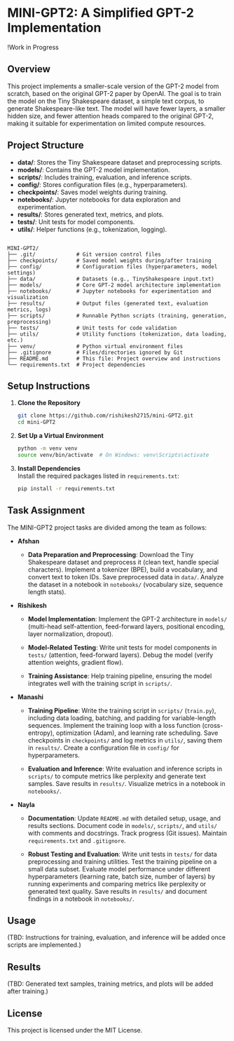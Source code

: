# MINI-GPT2: A Simplified GPT-2 Implementation

!Work in Progress

## Overview
This project implements a smaller-scale version of the GPT-2 model from scratch, based on the original GPT-2 paper by OpenAI. The goal is to train the model on the Tiny Shakespeare dataset, a simple text corpus, to generate Shakespeare-like text. The model will have fewer layers, a smaller hidden size, and fewer attention heads compared to the original GPT-2, making it suitable for experimentation on limited compute resources.

## Project Structure
- **data/**: Stores the Tiny Shakespeare dataset and preprocessing scripts.
- **models/**: Contains the GPT-2 model implementation.
- **scripts/**: Includes training, evaluation, and inference scripts.
- **config/**: Stores configuration files (e.g., hyperparameters).
- **checkpoints/**: Saves model weights during training.
- **notebooks/**: Jupyter notebooks for data exploration and experimentation.
- **results/**: Stores generated text, metrics, and plots.
- **tests/**: Unit tests for model components.
- **utils/**: Helper functions (e.g., tokenization, logging).

```

MINI-GPT2/
├── .git/             # Git version control files
├── checkpoints/      # Saved model weights during/after training
├── config/           # Configuration files (hyperparameters, model settings)
├── data/             # Datasets (e.g., TinyShakespeare input.txt)
├── models/           # Core GPT-2 model architecture implementation
├── notebooks/        # Jupyter notebooks for experimentation and visualization
├── results/          # Output files (generated text, evaluation metrics, logs)
├── scripts/          # Runnable Python scripts (training, generation, preprocessing)
├── tests/            # Unit tests for code validation
├── utils/            # Utility functions (tokenization, data loading, etc.)
├── venv/             # Python virtual environment files
├── .gitignore        # Files/directories ignored by Git
├── README.md         # This file: Project overview and instructions
└── requirements.txt  # Project dependencies

```

## Setup Instructions
1. **Clone the Repository**  
   ```bash
   git clone https://github.com/rishikesh2715/mini-GPT2.git
   cd mini-GPT2
   ```

2. **Set Up a Virtual Environment**  
   ```bash
   python -m venv venv
   source venv/bin/activate  # On Windows: venv\Scripts\activate
   ```

3. **Install Dependencies**  
   Install the required packages listed in `requirements.txt`:  
   ```bash
   pip install -r requirements.txt
   ```

## Task Assignment

The MINI-GPT2 project tasks are divided among the team as follows:


- **Afshan**  
  - **Data Preparation and Preprocessing**: Download the Tiny Shakespeare dataset and preprocess it (clean text, handle special characters). 
  Implement a tokenizer (BPE), build a vocabulary, and convert text to token IDs. 
  Save preprocessed data in `data/`. Analyze the dataset in a notebook in `notebooks/` (vocabulary size, sequence length stats).

- **Rishikesh**  
  - **Model Implementation**: Implement the GPT-2 architecture in `models/` (multi-head self-attention, feed-forward layers, positional encoding, layer normalization, dropout).  
  
  - **Model-Related Testing**: Write unit tests for model components in `tests/` (attention, feed-forward layers). Debug the model (verify attention weights, gradient flow).  
  
  - **Training Assistance**: Help training pipeline, ensuring the model integrates well with the training script in `scripts/`.

- **Manashi**  
  - **Training Pipeline**: Write the training script in `scripts/` (`train.py`), 
  including data loading, batching, and padding for variable-length sequences. 
  Implement the training loop with a loss function (cross-entropy), optimization (Adam), 
  and learning rate scheduling. 
  Save checkpoints in `checkpoints/` and log metrics in `utils/`, saving them in `results/`. 
  Create a configuration file in `config/` for hyperparameters.  
  
  - **Evaluation and Inference**: Write evaluation and inference scripts in `scripts/` to 
  compute metrics like perplexity and generate text samples. 
  Save results in `results/`. Visualize metrics in a notebook in `notebooks/`.

- **Nayla**  
  - **Documentation**: Update `README.md` with detailed setup, usage, and results sections. 
  Document code in `models/`, `scripts/`, and `utils/` with comments and docstrings. 
  Track progress (Git issues). Maintain `requirements.txt` and `.gitignore`.

  - **Robust Testing and Evaluation**: Write unit tests in `tests/` for data preprocessing and training utilities. 
  Test the training pipeline on a small data subset. 
  Evaluate model performance under different hyperparameters (learning rate, batch size, number of layers) 
  by running experiments and comparing metrics like perplexity or generated text quality. 
  Save results in `results/` and document findings in a notebook in `notebooks/`.

## Usage
(TBD: Instructions for training, evaluation, and inference will be added once scripts are implemented.)

## Results
(TBD: Generated text samples, training metrics, and plots will be added after training.)


## License
This project is licensed under the MIT License.
